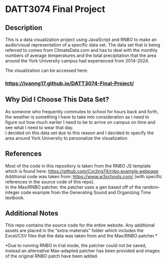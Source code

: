 # DATT3074 Final Project

## Description

This is a data visualization project using JavaScript and RNBO to make an audio/visual representation of a specific data set. The data set that is being referred to comes from ClimateData.com and has to deal with the monthly numbers of average temperatures and the total precipitation that the area around the York University campus had experienced from 2014-2024. 

The visualization can be accessed here:

### https://ivanng17.github.io/DATT3074-Final-Project/

## Why Did I Choose This Data Set?

As someone who frequently commutes to school for hours back and forth, the weather is something I have to take into consideration as I need to figure out how much earlier I need to be to arrive on campus on time and see what I need to wear that day. <br>
I decided on this data set due to this reason and I decided to specify the area around York University to personalize the visualization.

## References

Most of the code in this repository is taken from the RNBO JS template which is found here: https://github.com/Cycling74/rnbo.example.webpage <br>
Additional code was taken from: https://www.w3schools.com/ (with specific references in the source code of this repo). <br>
In the Max/RNBO patcher, the patcher uses a gen based off of the random-integer code example from the Generating Sound and Organizing Time textbook. <br>

## Additional Notes

This repo contains the source code for the entire website.
Any additional assets are placed in the "extra-materials" folder which includes the Excel/CSV files that the data was taken from and the Max/RNBO patcher.*

*Due to running RNBO in trial mode, the patcher could not be saved, instead an alternative Max-adapted patcher has been provided and images of the original RNBO patch have been added.

